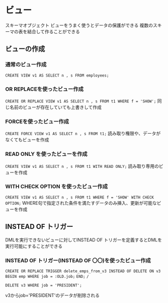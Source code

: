 # ビュー
スキーマオブジェクト
ビューをうまく使うとデータの保護ができる
複数のスキーマの表を結合して作ることができる
## ビューの作成
### 通常のビュー作成
`CREATE VIEW v1 AS SELECT n , s FROM employees;`
### OR REPLACEを使ったビュー作成
`CREATE OR REPLACE VIEW v1 AS SELECT n , s FROM t1 WHERE f = 'SHOW';`
同じ名前のビューが存在していても上書きして作成
### FORCEを使ったビュー作成
`CREATE FORCE VIEW v1 AS SELECT n , s FROM t1;`
読み取り権限や、データがなくてもビューを作成
### READ ONLY を使ったビューを作成
`CREATE VIEW v1 AS SELECT n , s FROM t1 WITH READ ONLY;`
読み取り専用のビューを作成
### WITH CHECK OPTION を使ったビュー作成
`CREATE VIEW v1 AS SELECT n , s FROM t1 WHERE f = 'SHOW' WITH CHECK OPTION;`
WHERE句で指定された条件を満たすデータのみ挿入、更新が可能なビューを作成
## INSTEAD OF トリガー
DMLを実行できないビューに対してINSTEAD OF トリガーを定義するとDMLを実行可能にすることができる
### INSTEAD OF トリガー(INSTEAD OF 〇〇)を使ったビュー作成
`CREATE OR REPLACE TRIGGER delete_emps_from_v3 INSTEAD OF DELETE ON v3`
`BEGIN emp WHERE job = :OLD.job;`
`END;`
`/`

`DELETE v3 WHERE job = 'PRESIDENT';`

v3からjob='PRESIDENT'のデータが削除される


